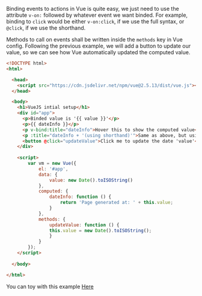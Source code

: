 Binding events to actions in Vue is quite easy, we just need to use the attribute `v-on:` followed by whatever event we want binded. For example, binding to `click` would be either `v-on:click`, if we use the full syntax, or `@click`, if we use the shorthand. 

Methods to call on events shall be written inside the `methods` key in Vue config. Following the previous example, we will add a button to update our value, so we can see how Vue automatically updated the computed value.

```html
<!DOCTYPE html>
<html>

  <head>
    <script src="https://cdn.jsdelivr.net/npm/vue@2.5.13/dist/vue.js"></script>
  </head>

  <body>
    <h1>VueJS intial setup</h1>
    <div id="app">
      <p>Binded value is '{{ value }}'</p>
      <p>{{ dateInfo }}</p>  
      <p v-bind:title="dateInfo">Hover this to show the computed value</p>
      <p :title="dateInfo + '(using shorthand)'">Same as above, but using a shorthand</p>
      <button @click="updateValue">Click me to update the date 'value'</button>
    </div>
    
    <script>
        var vm = new Vue({
            el: '#app',
            data: {
                value: new Date().toISOString()
            },
            computed: {
                dateInfo: function () {
                    return 'Page generated at: ' + this.value;
                }
            },
            methods: {
                updateValue: function () {
                this.value = new Date().toISOString();
                }
            }
        });
    </script>
    
  </body>

</html>
``` 

You can toy with this example <a class="btn btn-sm btn-primary" href="https://plnkr.co/edit/pDoc1H?p=preview" target="_blank">Here</a>